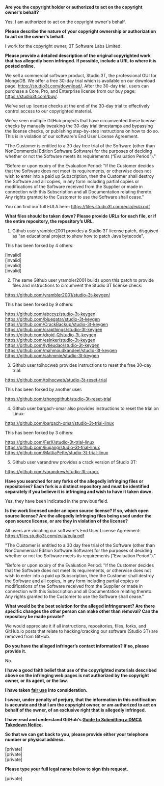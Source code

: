 **Are you the copyright holder or authorized to act on the copyright owner's behalf?**

Yes, I am authorized to act on the copyright owner's behalf.

**Please describe the nature of your copyright ownership or authorization to act on the owner's behalf.**

I work for the copyright owner, 3T Software Labs Limited.

**Please provide a detailed description of the original copyrighted work that has allegedly been infringed. If possible, include a URL to where it is posted online.**

We sell a commercial software product, Studio 3T, the professional GUI for MongoDB. We offer a free 30-day trial which is available on our download page: https://studio3t.com/download/. After the 30-day trial, users can purchase a Core, Pro, and Enterprise license from our buy page: https://studio3t.com/buy/.

We've set up license checks at the end of the 30-day trial to effectively control access to our copyrighted material.

We've seen multiple GitHub projects that have circumvented these license checks by manually tweaking the 30-day trial timestamps and bypassing the license checks, or publishing step-by-step instructions on how to do so. This is in violation of our software's End User License Agreement.

"The Customer is entitled to a 30 day free trial of the Software (other than NonCommercial Edition Software Software) for the purposes of deciding whether or not the Software meets its requirements (“Evaluation Period”)."

"Before or upon expiry of the Evaluation Period: "If the Customer decides that the Software does not meet its requirements, or otherwise does not wish to enter into a paid up Subscription, then the Customer shall destroy the Software and all copies, in any form including partial copies or modifications of the Software received from the Supplier or made in connection with this Subscription and all Documentation relating thereto. Any rights granted to the Customer to use the Software shall cease."

You can find our full EULA here: https://files.studio3t.com/eula/eula.pdf

**What files should be taken down? Please provide URLs for each file, or if the entire repository, the repository’s URL.**

1. Github user yrambler2001 provides a Studio 3T license patch, disguised as "an educational project to show how to patch Java bytecode".

This has been forked by 4 others:

[invalid]  
[invalid]  
[invalid]  
[invalid]

2. The same Github user yrambler2001 builds upon this patch to provide files and instructions to circumvent the Studio 3T license check:

https://github.com/yrambler2001/studio-3t-keygen/

This has been forked by 9 others:

https://github.com/abccyz/studio-3t-keygen  
https://github.com/bluegatar/studio-3t-keygen  
https://github.com/CrackBackup/studio-3t-keygen  
https://github.com/crapthings/studio-3t-keygen  
https://github.com/droid-Q/studio-3t-keygen  
https://github.com/esinker/studio-3t-keygen  
https://github.com/lytieudao/studio-3t-keygen  
https://github.com/mahmoudkandeel/studio-3t-keygen  
https://github.com/sahmmie/studio-3t-keygen

3. Github user toihocweb provides instructions to reset the free 30-day trial:

https://github.com/toihocweb/studio-3t-reset-trial

This has been forked by another user:

https://github.com/zhonggithub/studio-3t-reset-trial

4. Github user bargach-omar also provides instructions to reset the trial on Linux:

https://github.com/bargach-omar/studio-3t-trial-linux

This has been forked by 3 others:

https://github.com/FerX/studio-3t-trial-linux  
https://github.com/liugang/studio-3t-trial-linux  
https://github.com/MattiaPette/studio-3t-trial-linux

5. Github user varandrew provides a crack version of Studio 3T:

https://github.com/varandrew/studio-3t-crack

**Have you searched for any forks of the allegedly infringing files or repositories? Each fork is a distinct repository and must be identified separately if you believe it is infringing and wish to have it taken down.**

Yes, they have been indicated in the previous field.

**Is the work licensed under an open source license? If so, which open source license? Are the allegedly infringing files being used under the open source license, or are they in violation of the license?**

All users are violating our software's End User License Agreement: https://files.studio3t.com/eula/eula.pdf

"The Customer is entitled to a 30 day free trial of the Software (other than NonCommercial Edition Software Software) for the purposes of deciding whether or not the Software meets its requirements (“Evaluation Period”)."

"Before or upon expiry of the Evaluation Period: "If the Customer decides that the Software does not meet its requirements, or
otherwise does not wish to enter into a paid up Subscription, then the Customer shall destroy the Software and all copies, in any form including partial copies or modifications of the Software received from the Supplier or made in connection with this Subscription and all Documentation relating thereto. Any rights granted to the Customer to use the Software shall cease."

**What would be the best solution for the alleged infringement? Are there specific changes the other person can make other than removal? Can the repository be made private?**

We would appreciate it if all instructions, repositories, files, forks, and GitHub.io posts that relate to hacking/cracking our software (Studio 3T) are removed from GitHub.

**Do you have the alleged infringer’s contact information? If so, please provide it.**

No.

**I have a good faith belief that use of the copyrighted materials described above on the infringing web pages is not authorized by the copyright owner, or its agent, or the law.**

**I have taken <a href="https://www.lumendatabase.org/topics/22">fair use</a> into consideration.**

**I swear, under penalty of perjury, that the information in this notification is accurate and that I am the copyright owner, or am authorized to act on behalf of the owner, of an exclusive right that is allegedly infringed.**

**I have read and understand GitHub's <a href="https://docs.github.com/articles/guide-to-submitting-a-dmca-takedown-notice/">Guide to Submitting a DMCA Takedown Notice</a>.**

**So that we can get back to you, please provide either your telephone number or physical address.**

[private]  
[private]  
[private]

**Please type your full legal name below to sign this request.**

[private]
